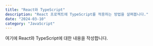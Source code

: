 ```yaml
---
title: "React와 TypeScript"
description: "React 프로젝트에 TypeScript를 적용하는 방법을 살펴봅니다."
date: "2024-03-10"
category: "JavaScript"
---
```


여기에 React와 TypeScript에 대한 내용을 작성합니다.
